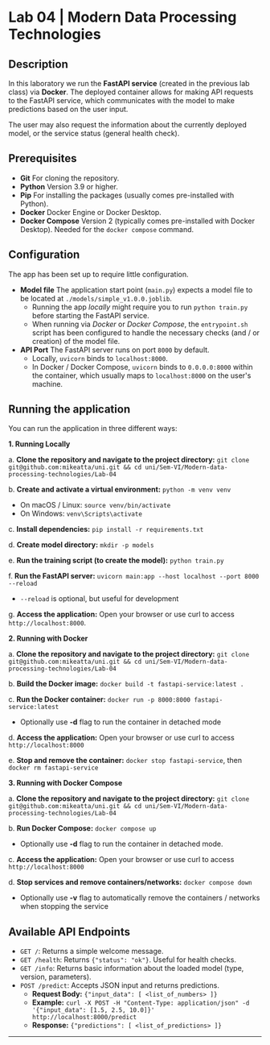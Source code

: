 # Lab 04 | Modern Data Processing Technologies

## Description

In this laboratory we run the **FastAPI service** (created in the previous lab class) via **Docker**. The deployed container allows for making API requests to the FastAPI service, which communicates with the model to make predictions based on the user input.

The user may also request the information about the currently deployed model, or the service status (general health check).

## Prerequisites

- **Git** For cloning the repository.
- **Python** Version 3.9 or higher.
- **Pip** For installing the packages (usually comes pre-installed with Python).
- **Docker** Docker Engine or Docker Desktop.
- **Docker Compose** Version 2 (typically comes pre-installed with Docker Desktop). Needed for the `docker compose` command.

## Configuration

The app has been set up to require little configuration.

- **Model file** The application start point (`main.py`) expects a model file to be located at `./models/simple_v1.0.0.joblib`.
  - Running the app _locally_ might require you to run `python train.py` before starting the FastAPI service.
  - When running via _Docker_ or _Docker Compose_, the `entrypoint.sh` script has been configured to handle the necessary checks (and / or creation) of the model file.
- **API Port** The FastAPI server runs on port `8000` by default.
  - Locally, `uvicorn` binds to `localhost:8000`.
  - In Docker / Docker Compose, `uvicorn` binds to `0.0.0.0:8000` within the container, which usually maps to `localhost:8000` on the user's machine.

## Running the application

You can run the application in three different ways:

**1. Running Locally**

a. **Clone the repository and navigate to the project directory:** `git clone git@github.com:mikeatta/uni.git && cd uni/Sem-VI/Modern-data-processing-technologies/Lab-04`

b. **Create and activate a virtual environment:** `python -m venv venv`

- On macOS / Linux: `source venv/bin/activate`
- On Windows: `venv\Scripts\activate`

c. **Install dependencies:** `pip install -r requirements.txt`

d. **Create model directory:** `mkdir -p models`

e. **Run the training script (to create the model):** `python train.py`

f. **Run the FastAPI server:** `uvicorn main:app --host localhost --port 8000 --reload`

- `--reload` is optional, but useful for development

g. **Access the application:** Open your browser or use curl to access `http://localhost:8000`.

**2. Running with Docker**

a. **Clone the repository and navigate to the project directory:** `git clone git@github.com:mikeatta/uni.git && cd uni/Sem-VI/Modern-data-processing-technologies/Lab-04`

b. **Build the Docker image:** `docker build -t fastapi-service:latest .`

c. **Run the Docker container:** `docker run -p 8000:8000 fastapi-service:latest`

- Optionally use **-d** flag to run the container in detached mode

d. **Access the application:** Open your browser or use curl to access `http://localhost:8000`

e. **Stop and remove the container:** `docker stop fastapi-service`, then `docker rm fastapi-service`

**3. Running with Docker Compose**

a. **Clone the repository and navigate to the project directory:** `git clone git@github.com:mikeatta/uni.git && cd uni/Sem-VI/Modern-data-processing-technologies/Lab-04`

b. **Run Docker Compose:** `docker compose up`

- Optionally use **-d** flag to run the container in detached mode.

c. **Access the application:** Open your browser or use curl to access `http://localhost:8000`

d. **Stop services and remove containers/networks:** `docker compose down`

- Optionally use **-v** flag to automatically remove the containers / networks when stopping the service

## Available API Endpoints

- `GET /`: Returns a simple welcome message.
- `GET /health`: Returns `{"status": "ok"}`. Useful for health checks.
- `GET /info`: Returns basic information about the loaded model (type, version, parameters).
- `POST /predict`: Accepts JSON input and returns predictions.
  - **Request Body:** `{"input_data": [ <list_of_numbers> ]}`
  - **Example:** `curl -X POST -H "Content-Type: application/json" -d '{"input_data": [1.5, 2.5, 10.0]}' http://localhost:8000/predict`
  - **Response:** `{"predictions": [ <list_of_predictions> ]}`

---
